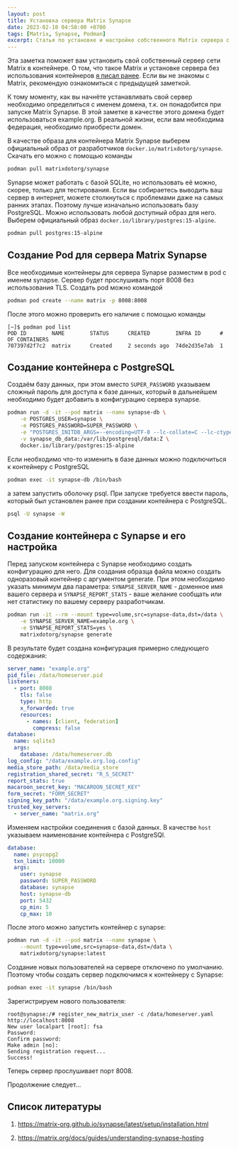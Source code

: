 ```yaml
---
layout: post
title: Установка сервера Matrix Synapse
date: 2023-02-10 04:58:00 +0700
tags: [Matrix, Synapse, Podman]
excerpt: Статья по установке и настройке собственного Matrix сервера с помощью системы контейнеризации Podman
---
```

Эта заметка поможет вам установить свой собственный сервер сети Matrix в контейнере. О том, что такое Matrix и установке сервера без использования контейнеров [я писал ранее](/matrix). Если вы не знакомы с Matrix, рекомендую ознакомиться с предыдущей заметкой.

К тому моменту, как вы начнёте устанавливать свой сервер необходимо определиться с именем домена, т.к. он понадобится при запуске Matrix Synapse. В этой заметке в качестве этого домена будет использоваться example.org. В реальной жизни, если вам необходима федерация, необходимо приобрести домен.

В качестве образа для контейнера Matrix Synapse выберем официальный образ от разработчиков `docker.io/matrixdotorg/synapse`. Скачать его можно с помощью команды

```bash
podman pull matrixdotorg/synapse
```

Synapse может работать с базой SQLite, но использовать её можно, скорее, только для тестирования. Если вы собираетесь выводить ваш сервер в интернет, можете столкнуться с проблемами даже на самых ранних этапах. Поэтому лучше изначально использовать базу PostgreSQL. Можно использовать любой доступный образ для него. Выберем официальный образ `docker.io/library/postgres:15-alpine`.

```bash
podman pull postgres:15-alpine
```

## Создание Pod для сервера Matrix Synapse

Все необходимые контейнеры для сервера Synapse разместим в pod с именем synapse. Сервер будет прослушивать порт 8008 без использования TLS. Создать pod можно командой

```bash
podman pod create --name matrix -p 8008:8008
```

После этого можно проверить его наличие с помощью команды

```console
[~]$ podman pod list                              
POD ID        NAME        STATUS      CREATED        INFRA ID      # OF CONTAINERS
707397d2f7c2  matrix      Created     2 seconds ago  74de2d35e7ab  1
```

## Создание контейнера с PostgreSQL

Создаём базу данных, при этом вместо `SUPER_PASSWORD` указываем сложный пароль для доступа к базе данных, который в дальнейшем необходимо будет добавить в конфигурацию сервера synapse.

```bash
podman run -d -it --pod matrix --name synapse-db \
    -e POSTGRES_USER=synapse \
    -e POSTGRES_PASSWORD=SUPER_PASSWORD \
    -e "POSTGRES_INITDB_ARGS=--encoding=UTF-8 --lc-collate=C --lc-ctype=C" \
    -v synapse_db_data:/var/lib/postgresql/data:Z \
    docker.io/library/postgres:15-alpine
```

Если необходимо что-то изменить в базе данных можно подключиться к контейнеру с PostgreSQL

```bash
podman exec -it synapse-db /bin/bash
```

а затем запустить оболочку psql. При запуске требуется ввести пароль, который был установлен ранее при создании контейнера с PostgreSQL.

```bash
psql -U synapse -W
```

## Создание контейнера с Synapse и его настройка

Перед запуском контейнера с Synapse необходимо создать конфигурацию для него. Для создания образца файла можно создать одноразовый контейнер с аргументом generate. При этом необходимо указать минимум два параметра: `SYNAPSE_SERVER_NAME` - доменное имя вашего сервера и `SYNAPSE_REPORT_STATS` - ваше желание сообщать или нет статистику по вашему серверу разработчикам.

```bash
podman run -it --rm --mount type=volume,src=synapse-data,dst=/data \
    -e SYNAPSE_SERVER_NAME=example.org \
    -e SYNAPSE_REPORT_STATS=yes \
    matrixdotorg/synapse generate
```

В результате будет создана конфигурация примерно следующего содержания:

```yaml
server_name: "example.org"
pid_file: /data/homeserver.pid
listeners:
  - port: 8008
    tls: false
    type: http
    x_forwarded: true
    resources:
      - names: [client, federation]
        compress: false
database:
  name: sqlite3
  args:
    database: /data/homeserver.db
log_config: "/data/example.org.log.config"
media_store_path: /data/media_store
registration_shared_secret: "R_S_SECRET"
report_stats: true
macaroon_secret_key: "MACAROON_SECRET_KEY"
form_secret: "FORM_SECRET"
signing_key_path: "/data/example.org.signing.key"
trusted_key_servers:
  - server_name: "matrix.org"
```

Изменяем настройки соединения с базой данных. В качестве `host` указываем наименование контейнера с PostgreSQl.

```yaml
database:
  name: psycopg2
  txn_limit: 10000
  args:
    user: synapse
    password: SUPER_PASSWORD
    database: synapse
    host: synapse-db
    port: 5432
    cp_min: 5
    cp_max: 10
```

После этого можно запустить контейнер с synapse:

```bash
podman run -d -it --pod matrix --name synapse \
    --mount type=volume,src=synapse-data,dst=/data \
    matrixdotorg/synapse:latest
```

Создание новых пользователей на сервере отключено по умолчанию. Поэтому чтобы создать сервер подключимся к контейнеру с Synapse:

```bash
podman exec -it synapse /bin/bash
```

Зарегистрируем нового пользователя:

```console
root@synapse:/# register_new_matrix_user -c /data/homeserver.yaml http://localhost:8008
New user localpart [root]: fsa
Password: 
Confirm password: 
Make admin [no]:
Sending registration request...
Success!
```

Теперь сервер прослушивает порт 8008.

Продолжение следует...

## Список литературы

1. <https://matrix-org.github.io/synapse/latest/setup/installation.html>

2. <https://matrix.org/docs/guides/understanding-synapse-hosting>

